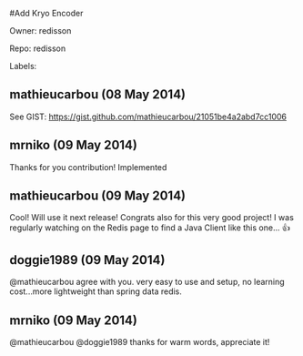 #Add Kryo Encoder

Owner: redisson

Repo: redisson

Labels: 

## mathieucarbou (08 May 2014)

See GIST: https://gist.github.com/mathieucarbou/21051be4a2abd7cc1006


## mrniko (09 May 2014)

Thanks for you contribution! Implemented


## mathieucarbou (09 May 2014)

Cool! Will use it next release!
Congrats also for this very good project! I was regularly watching on the Redis page to find a Java Client like this one... :+1: 


## doggie1989 (09 May 2014)

@mathieucarbou  agree with you. very easy to use and setup, no learning cost...more lightweight than spring data redis.


## mrniko (09 May 2014)

@mathieucarbou @doggie1989 thanks for warm words, appreciate it!


